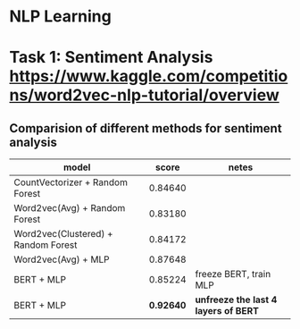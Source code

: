 # NLP Learning

# Task 1: Sentiment Analysis https://www.kaggle.com/competitions/word2vec-nlp-tutorial/overview
## Comparision of different methods for sentiment analysis
| model     | score |    netes          |
|--------------|--------|------------------|
| CountVectorizer + Random Forest | 0.84640  |  |
| Word2vec(Avg) + Random Forest | 0.83180  |  |
| Word2vec(Clustered) + Random Forest | 0.84172  |  |
| Word2vec(Avg) + MLP   | 0.87648  | |
| BERT + MLP   | 0.85224  | freeze BERT, train MLP |
| BERT + MLP   | **0.92640**  | **unfreeze the last 4 layers of BERT**|